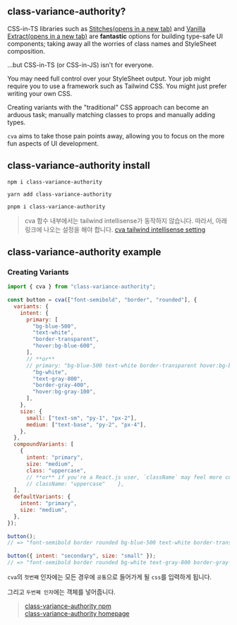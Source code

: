 ## class-variance-authority? 

CSS-in-TS libraries such as [Stitches(opens in a new tab)](https://stitches.dev/docs/variants) and [Vanilla Extract(opens in a new tab)](https://vanilla-extract.style/documentation/api/style-variants/) are **fantastic** options for building type-safe UI components; taking away all the worries of class names and StyleSheet composition.

…but CSS-in-TS (or CSS-in-JS) isn't for everyone.

You may need full control over your StyleSheet output. Your job might require you to use a framework such as Tailwind CSS. You might just prefer writing your own CSS.

Creating variants with the "traditional" CSS approach can become an arduous task; manually matching classes to props and manually adding types.

`cva` aims to take those pain points away, allowing you to focus on the more fun aspects of UI development.

## class-variance-authority install
```shell
npm i class-variance-authority
```

```shell
yarn add class-variance-authority
```

```shell
pnpm i class-variance-authority
```

> cva 함수 내부에서는 tailwind intellisense가 동작하지 않습니다.
> 따라서, 아래 링크에 나오는 설정을 해야 합니다.
> [cva tailwind intellisense setting](https://cva.style/docs/getting-started/installation)

## class-variance-authority example
### Creating Variants
```javascript
import { cva } from "class-variance-authority";  
  
const button = cva(["font-semibold", "border", "rounded"], {  
  variants: {  
    intent: {  
      primary: [  
        "bg-blue-500",  
        "text-white",  
        "border-transparent",  
        "hover:bg-blue-600",  
      ],  
      // **or**  
      // primary: "bg-blue-500 text-white border-transparent hover:bg-blue-600",      secondary: [  
        "bg-white",  
        "text-gray-800",  
        "border-gray-400",  
        "hover:bg-gray-100",  
      ],  
    },  
    size: {  
      small: ["text-sm", "py-1", "px-2"],  
      medium: ["text-base", "py-2", "px-4"],  
    },  
  },  
  compoundVariants: [  
    {  
      intent: "primary",  
      size: "medium",  
      class: "uppercase",  
      // **or** if you're a React.js user, `className` may feel more consistent:  
      // className: "uppercase"    },  
  ],  
  defaultVariants: {  
    intent: "primary",  
    size: "medium",  
  },  
});  
  
button();  
// => "font-semibold border rounded bg-blue-500 text-white border-transparent hover:bg-blue-600 text-base py-2 px-4 uppercase"  
  
button({ intent: "secondary", size: "small" });  
// => "font-semibold border rounded bg-white text-gray-800 border-gray-400 hover:bg-gray-100 text-sm py-1 px-2"

```

`cva`의 `첫번째` 인자에는 모든 경우에 `공통`으로 들어가게 될 `css`를 입력하게 됩니다.

그리고 `두번째 인자`에는 객체를 넣어줍니다.

>[class-variance-authority npm](https://www.npmjs.com/package/class-variance-authority)   
>[class-variance-authority homepage](https://cva.style/docs/getting-started/variants)